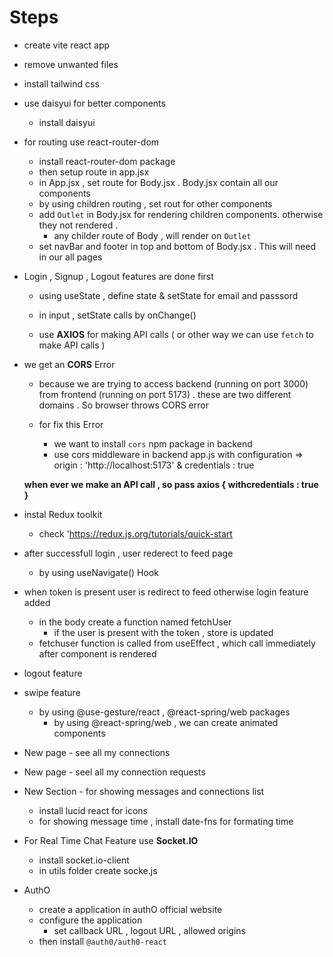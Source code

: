 # Steps 

- create vite react app
- remove unwanted files 
- install tailwind css
- use daisyui for better components
    - install daisyui
- for routing use react-router-dom
    - install react-router-dom package
    - then setup route in app.jsx
    - in App.jsx , set route for Body.jsx . Body.jsx contain all our components
    - by using children routing , set rout for other components 
    - add `Outlet` in Body.jsx for rendering children components. otherwise they not rendered . 
        - any childer route of Body , will render on `Outlet` 
    - set navBar and footer in top and bottom of Body.jsx . This will need in our all pages 

- Login , Signup , Logout features are done first
    - using useState , define state & setState for email and passsord
    - in input , setState calls by onChange() 
    
    - use **AXIOS** for making API calls ( or other way we can use `fetch` to make API calls )

- we get an **CORS** Error
    - because we are trying to access backend (running on port 3000) from frontend (running on port 5173) . these are two different domains . So browser throws CORS error
    
    - for fix this Error
        - we want to install `cors` npm package in backend
        - use cors middleware in backend app.js with configuration => origin : 'http://localhost:5173'  & credentials : true

    **when ever we make an API call , so pass axios { withcredentials : true }**
- instal Redux toolkit 
    - check 'https://redux.js.org/tutorials/quick-start

- after successfull login , user rederect to feed page
    - by using useNavigate() Hook 

- when token is present user is redirect to feed otherwise login feature added
    - in the body create a function named fetchUser
        - if the user is present with the token , store is updated 
    - fetchuser function is called from useEffect , which call immediately after component is rendered

- logout feature

- swipe feature
    - by using @use-gesture/react , @react-spring/web packages
        - by using @react-spring/web , we can create animated components

- New page - see all my connections
- New page - seel all my connection requests

- New Section - for showing messages and connections list
    - install lucid react for icons 
    - for showing message time , install date-fns for formating time

- For Real Time Chat Feature use **Socket.IO**
    - install socket.io-client
    - in utils folder create socke.js

 - AuthO
    - create a application in authO official website
    - configure the application
        - set callback URL , logout URL , allowed origins
    - then install `@auth0/auth0-react`
